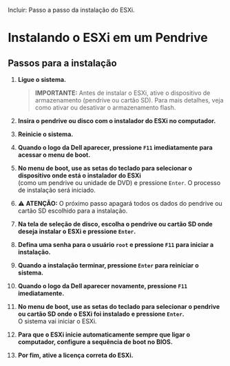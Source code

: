 Incluir:
Passo a passo da instalação do ESXi.

# Instalando o ESXi em um Pendrive

## Passos para a instalação  

1. **Ligue o sistema.**  
   > **IMPORTANTE:** Antes de instalar o ESXi, ative o dispositivo de armazenamento (pendrive ou cartão SD). Para mais detalhes, veja como ativar ou desativar o armazenamento flash.  

2. **Insira o pendrive ou disco com o instalador do ESXi no computador.**  

3. **Reinicie o sistema.**  

4. **Quando o logo da Dell aparecer, pressione `F11` imediatamente para acessar o menu de boot.**  

5. **No menu de boot, use as setas do teclado para selecionar o dispositivo onde está o instalador do ESXi**  
   (como um pendrive ou unidade de DVD) e pressione `Enter`. O processo de instalação será iniciado.  

6. ⚠ **ATENÇÃO:** O próximo passo apagará todos os dados do pendrive ou cartão SD escolhido para a instalação.  

7. **Na tela de seleção de disco, escolha o pendrive ou cartão SD onde deseja instalar o ESXi e pressione `Enter`.**  

8. **Defina uma senha para o usuário `root` e pressione `F11` para iniciar a instalação.**  

9. **Quando a instalação terminar, pressione `Enter` para reiniciar o sistema.**  

10. **Quando o logo da Dell aparecer novamente, pressione `F11` imediatamente.**  

11. **No menu de boot, use as setas do teclado para selecionar o pendrive ou cartão SD onde o ESXi foi instalado e pressione `Enter`.**  
    O sistema vai iniciar o ESXi.  

12. **Para que o ESXi inicie automaticamente sempre que ligar o computador, configure a sequência de boot no BIOS.**  

13. **Por fim, ative a licença correta do ESXi.**
